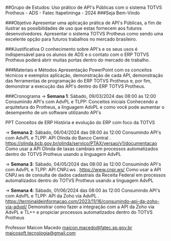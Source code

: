 ##Grupo de Estudos: Uso prático de API's Públicas com o sistema TOTVS Protheus - ADS - Fatec Itapetininga - 2024 
###Seja Bem-Vindo

###Objetivo
Apresentar uma aplicação prática de API's Públicas, a fim de ilustrar as possibilidades de uso que estas fornecem aos futuros desenvolvedores. Apresentar o sistema TOTVS Protheus como sendo uma excelente opção para futuros trabalhos no mercado brasileiro.

###Justificativa
O conhecimento sobre API's e os seus usos é indispensável para os alunos de ADS e o contato com o ERP TOTVS Protheus poderá abrir muitas portas dentro do mercado de trabalho.

###Materiais e Métodos
Apresentação PowerPoint com os conceitos técnicos e exemplos aplicação, demonstração de cada API, demonstração das ferramentas de programação do ERP TOTVS Protheus e, por fim, demonstrar a execução das API's dentro do ERP TOTVS Protheus.

###Cronograma
→ **Semana 1**: Sábado, 09/03/2024 das 08:00 às 12:00
	Consumindo API's com AdvPL e TLPP: Conceitos iniciais
	Conhecendo a arquitetura do Protheus, a linguagem AdvPL e como você pode aumentar o desempenho de um software utilizando API's

PPT
Conceitos de ERP
História e evolução do ERP com foco da TOTVS

→ **Semana 2**: Sábado, 06/04/2024 das 08:00 às 12:00
	Consumindo API's com AdvPL e TLPP: API Olinda do Banco Central
	. https://olinda.bcb.gov.br/olinda/servico/PTAX/versao/v1/documentacao
	Como usar a API Olinda de taxas cambiais em processos automatizados dentro do TOTVS Protheus usando a linguagem AdvPL

→ **Semana 3**: Sábado, 04/05/2024 das 08:00 às 12:00
	Consumindo API's com AdvPL e TLPP: API CNPJ.ws
	. https://www.cnpj.ws/
	Como usar a API CNPJ.ws de consulta de dados cadastrais da Receita Federal em processos automatizados
	dentro do TOTVS Protheus usando a linguagem AdvPL

→ **Semana 4**: Sábado, 01/06/2024 das 08:00 às 12:00
	Consumindo API's com AdvPL e TLPP: API da Zoho via AdvPL
	. https://terminaldeinformacao.com/2023/11/16/consumindo-api-da-zoho-via-advpl/
	Demonstrar como fazer a integração com a API da Zoho via AdvPL e TL++ e propiciar processos automatizados dentro do TOTVS Protheus

Professor Maicon Macedo 
maicon.macedo@fatec.sp.gov.br
maicosoft.tecnologia@gmail.com
